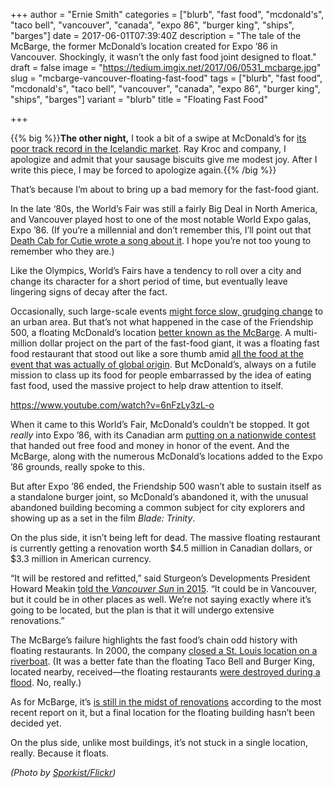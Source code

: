 +++
author = "Ernie Smith"
categories = ["blurb", "fast food", "mcdonald's", "taco bell", "vancouver", "canada", "expo 86", "burger king", "ships", "barges"]
date = 2017-06-01T07:39:40Z
description = "The tale of the McBarge, the former McDonald’s location created for Expo ’86 in Vancouver. Shockingly, it wasn’t the only fast food joint designed to float."
draft = false
image = "https://tedium.imgix.net/2017/06/0531_mcbarge.jpg"
slug = "mcbarge-vancouver-floating-fast-food"
tags = ["blurb", "fast food", "mcdonald's", "taco bell", "vancouver", "canada", "expo 86", "burger king", "ships", "barges"]
variant = "blurb"
title = "Floating Fast Food"

+++

{{% big %}}**The other night,** I took a bit of a swipe at McDonald’s for [its poor track record in the Icelandic market](http://tedium.co/2017/05/29/iceland-airlines-history/). Ray Kroc and company, I apologize and admit that your sausage biscuits give me modest joy. After I write this piece, I may be forced to apologize again.{{% /big %}}

That’s because I’m about to bring up a bad memory for the fast-food giant.

In the late ‘80s, the World’s Fair was still a fairly Big Deal in North America, and Vancouver played host to one of the most notable World Expo galas, Expo ’86. (If you’re a millennial and don’t remember this, I’ll point out that [Death Cab for Cutie wrote a song about it](https://www.youtube.com/watch?v=4hHbVvTuuV4). I hope you’re not too young to remember who they are.)

Like the Olympics, World’s Fairs have a tendency to roll over a city and change its character for a short period of time, but eventually leave lingering signs of decay after the fact. 

Occasionally, such large-scale events [might force slow, grudging change](http://tedium.co/2017/04/26/utah-bar-restaurant-sign-regulation/) to an urban area. But that’s not what happened in the case of the Friendship 500, a floating McDonald’s location [better known as the McBarge](http://www.atlasobscura.com/places/friendship-500). A multi-million dollar project on the part of the fast-food giant, it was a floating fast food restaurant that stood out like a sore thumb amid [all the food at the event that was actually of global origin](https://www.newspapers.com/clip/11394333/expo_86_food/). But McDonald’s, always on a futile mission to class up its food for people embarrassed by the idea of eating fast food, used the massive project to help draw attention to itself.

https://www.youtube.com/watch?v=6nFzLy3zL-o

When it came to this World’s Fair, McDonald’s couldn’t be stopped. It got *really* into Expo ’86, with its Canadian arm [putting on a nationwide contest](https://www.youtube.com/watch?v=6nFzLy3zL-o) that handed out free food and money in honor of the event. And the McBarge, along with the numerous McDonald’s locations added to the Expo ’86 grounds, really spoke to this. 

But after Expo ’86 ended, the Friendship 500 wasn’t able to sustain itself as a standalone burger joint, so McDonald’s abandoned it, with the unusual abandoned building becoming a common subject for city explorers and showing up as a set in the film *Blade: Trinity*.

On the plus side, it isn’t being left for dead. The massive floating restaurant is currently getting a renovation worth $4.5 million in Canadian dollars, or $3.3 million in American currency.

“It will be restored and refitted,” said Sturgeon’s Developments President Howard Meakin [told the *Vancouver Sun* in 2015](http://www.vancouversun.com/expo+mcbarge+embarks+future/11605956/story.html). “It could be in Vancouver, but it could be in other places as well. We’re not saying exactly where it’s going to be located, but the plan is that it will undergo extensive renovations.” 

The McBarge’s failure highlights the fast food’s chain odd history with floating restaurants. In 2000, the company [closed a St. Louis location on a riverboat](http://www.bizjournals.com/stlouis/stories/2000/11/06/daily16.html). (It was a better fate than the floating Taco Bell and Burger King, located nearby, received—the floating restaurants [were destroyed during a flood](http://www.missourinet.com/2013/08/01/wwii-minesweeper-sunk-at-st-louis-20-years-ago-today/). No, really.)

As for McBarge, it’s [is still in the midst of renovations](https://laurabrougham.wordpress.com/2017/04/03/future-of-mcbarge-still-a-secret/) according to the most recent report on it, but a final location for the floating building hasn’t been decided yet.

On the plus side, unlike most buildings, it’s not stuck in a single location, really. Because it floats.

*(Photo by [Sporkist/Flickr](https://www.flickr.com/photos/sporkist/182499023/))*